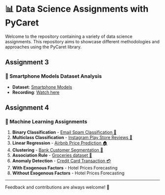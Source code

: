# 📊 Data Science Assignments with PyCaret

Welcome to the repository containing a variety of data science assignments. This repository aims to showcase different methodologies and approaches using the PyCaret library.

## Assignment 3

### 📱 Smartphone Models Dataset Analysis
- **Dataset**: [Smartphone Models](https://www.kaggle.com/datasets/abdurrahman22224/smartphone-new-data)
- **Recording**: [Watch here](https://drive.google.com/file/d/1bjXlc1SSiTkOvHI7x7ElgCdRWiTTbQi5/view?usp=sharing)

## Assignment 4
### 🤖 Machine Learning Assignments
1. **Binary Classification** - [Email Spam Classification 📧](https://www.kaggle.com/datasets/balaka18/email-spam-classification-dataset-csv)
2. **Multiclass Classification** - [Instagram Play Store Reviews 📸](https://www.kaggle.com/datasets/saloni1712/instagram-play-store-reviews)
3. **Linear Regression** - [Airbnb Price Prediction 🏠](https://www.kaggle.com/datasets/stevezhenghp/airbnb-price-prediction/)
4. **Clustering** - [Bank Customer Segmentation 🏦](https://www.kaggle.com/datasets/shivamb/bank-customer-segmentation)
5. **Association Rule** - [Groceries dataset 🛒](https://www.kaggle.com/datasets/heeraldedhia/groceries-dataset)
6. **Anomaly Detection** - [Credit Card Transaction 💳](https://www.kaggle.com/datasets/ybifoundation/credit-card-transaction)
7. **With Exogenous Factors** - Hotel Prices Forecasting
2. **Without Exogenous Factors** - Hotel Prices Forecasting

---

Feedback and contributions are always welcome! 👋
